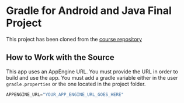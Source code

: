 # Gradle for Android and Java Final Project

This project has been cloned from the [course repository](https://github.com/udacity/ud867/tree/master/FinalProject)

## How to Work with the Source

This app uses an AppEngine URL. You must provide the URL in order to build and use the app. You must add a gradle variable either in the user `gradle.properties` or the one located in the project folder.
```gradle
APPENGINE_URL="YOUR_APP_ENGINE_URL_GOES_HERE"
```
